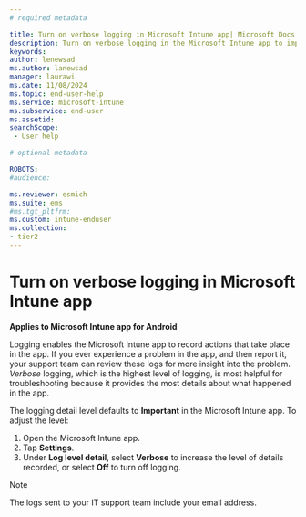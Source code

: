 ```yaml
---
# required metadata

title: Turn on verbose logging in Microsoft Intune app| Microsoft Docs
description: Turn on verbose logging in the Microsoft Intune app to improve troubleshooting on Android devices.   
keywords:
author: lenewsad
ms.author: lanewsad
manager: laurawi
ms.date: 11/08/2024
ms.topic: end-user-help
ms.service: microsoft-intune
ms.subservice: end-user
ms.assetid: 
searchScope:
 - User help

# optional metadata

ROBOTS:  
#audience:

ms.reviewer: esmich
ms.suite: ems
#ms.tgt_pltfrm:
ms.custom: intune-enduser
ms.collection:
- tier2
---
```



# Turn on verbose logging in Microsoft Intune app  

**Applies to Microsoft Intune app for Android**  

Logging enables the Microsoft Intune app to record actions that take place in the app. If you ever experience a problem in the app, and then report it, your support team can review these logs for more insight into the problem. *Verbose* logging, which is the highest level of logging, is most helpful for troubleshooting because it provides the most details about what happened in the app. 

The logging detail level defaults to **Important** in the Microsoft Intune app. To adjust the level:  

1. Open the Microsoft Intune app.  
2. Tap **Settings**.  
3. Under **Log level detail**, select **Verbose** to increase the level of details recorded, or select **Off** to turn off logging.  

> [!NOTE]
> The logs sent to your IT support team include your email address.  


